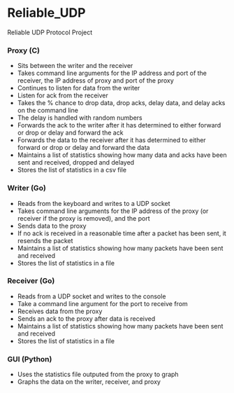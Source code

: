 # Reliable_UDP
Reliable UDP Protocol Project

### Proxy (C)
- Sits between the writer and the receiver
- Takes command line arguments for the IP address and port of the receiver, the IP address of proxy and port of the proxy
- Continues to listen for data from the writer
- Listen for ack from the receiver
- Takes the % chance to drop data, drop acks, delay data, and delay acks on the command line
- The delay is handled with random numbers
- Forwards the ack to the writer after it has determined to either forward or drop or delay and forward the ack
- Forwards the data to the receiver after it has determined to either forward or drop or delay and forward the data
- Maintains a list of statistics showing how many data and acks have been sent and received, dropped and delayed
- Stores the list of statistics in a csv file

### Writer (Go)
- Reads from the keyboard and writes to a UDP socket
- Takes command line arguments for the IP address of the proxy (or receiver if the proxy is removed), and the port
- Sends data to the proxy
- If no ack is received in a reasonable time after a packet has been sent, it resends the packet
- Maintains a list of statistics showing how many packets have been sent and received
- Stores the list of statistics in a file

### Receiver (Go)
- Reads from a UDP socket and writes to the console
- Take a command line argument for the port to receive from
- Receives data from the proxy
- Sends an ack to the proxy after data is received
- Maintains a list of statistics showing how many packets have been sent and received
- Stores the list of statistics in a file

### GUI (Python)
- Uses the statistics file outputed from the proxy to graph
- Graphs the data on the writer, receiver, and proxy
